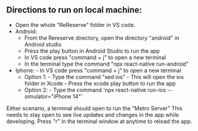## Directions to run on local machine:

- Open the whole "ReReserve" folder in VS code.
- Android:
  - From the Rereserve directory, open the directory "android" in Android studio
  - Press the play button in Android Studio to run the app
  - In VS code press "command + j" to open a new terminal
  - In the terminal type the command "npx react-native run-android"
- Iphone: - In VS code press "command + j" to open a new terminal
  - Option 1: - Type the command "xed ios" - This will open the ios folder in Xcode - Press the xcode play button to run the app
  - Option 2: - Type the command 'npx react-native run-ios --simulator="iPhone 14"'

Either scenario, a terminal should open to run the "Metro Server"
This needs to stay open to see live updates and changes in the app while developing. Press "r" in the terminal window at anytime to reload the app.

